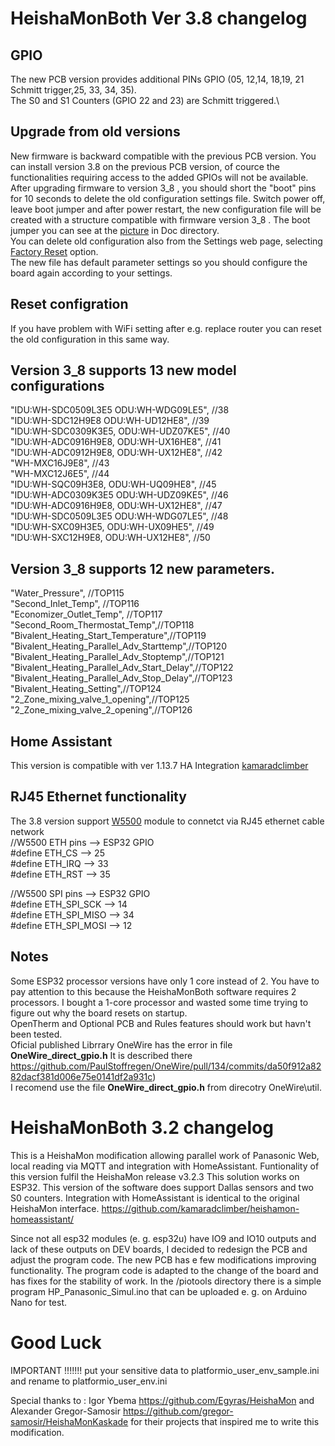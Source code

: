 # HeishaMonBoth Ver 3.8 changelog
## GPIO 
The new PCB version provides additional PINs GPIO (05, 12,14, 18,19, 21 Schmitt trigger,25, 33, 34, 35).\
The S0 and S1 Counters  (GPIO 22 and 23) are Schmitt triggered.\


## Upgrade from old versions
New firmware is  backward compatible with the previous PCB version. You can install version 3.8 on the previous PCB version, of cource the functionalities requiring access to the added GPIOs will not be available.\
After upgrading firmware to version 3_8 , you should short the "boot" pins for 10 seconds to delete the old configuration settings file. Switch power off, leave boot jumper and after power restart, the new configuration file will be created with a structure compatible with firmware version 3_8 . The boot jumper you can see at the [picture](https://github.com/salakrzy/HeishaMonBoth/blob/main/Doc/Board%20set%20in%20Boot%20or%20Reset%20mode.jpg) in Doc directory.\
You can delete old configuration also from the Settings web page, selecting [Factory Reset](https://github.com/salakrzy/HeishaMonBoth/blob/main/Doc/HMBv3_8Stetting2.png) option.\
The new file has default parameter settings so you should configure the board again according to your settings.
## Reset configration
If you have problem with WiFi setting after e.g. replace router you can reset the old configuration in this same way. 


## Version 3_8 supports 13 new model configurations
  "IDU:WH-SDC0509L3E5 ODU:WH-WDG09LE5", //38\
  "IDU:WH-SDC12H9E8 ODU:WH-UD12HE8", //39\
  "IDU:WH-SDC0309K3E5, ODU:WH-UDZ07KE5", //40\
  "IDU:WH-ADC0916H9E8, ODU:WH-UX16HE8", //41\
  "IDU:WH-ADC0912H9E8, ODU:WH-UX12HE8", //42\
  "WH-MXC16J9E8", //43\
  "WH-MXC12J6E5", //44\
  "IDU:WH-SQC09H3E8, ODU:WH-UQ09HE8", //45\
  "IDU:WH-ADC0309K3E5 ODU:WH-UDZ09KE5", //46\
  "IDU:WH-ADC0916H9E8, ODU:WH-UX12HE8", //47\
  "IDU:WH-SDC0509L3E5 ODU:WH-WDG07LE5", //48\
  "IDU:WH-SXC09H3E5, ODU:WH-UX09HE5", //49\
  "IDU:WH-SXC12H9E8, ODU:WH-UX12HE8", //50
## Version 3_8 supports 12 new parameters.
  "Water_Pressure",          //TOP115\
  "Second_Inlet_Temp",       //TOP116\
  "Economizer_Outlet_Temp",  //TOP117\
  "Second_Room_Thermostat_Temp",//TOP118\
  "Bivalent_Heating_Start_Temperature",//TOP119\
  "Bivalent_Heating_Parallel_Adv_Starttemp",//TOP120\
  "Bivalent_Heating_Parallel_Adv_Stoptemp",//TOP121\
  "Bivalent_Heating_Parallel_Adv_Start_Delay",//TOP122\
  "Bivalent_Heating_Parallel_Adv_Stop_Delay",//TOP123\
  "Bivalent_Heating_Setting",//TOP124\
  "2_Zone_mixing_valve_1_opening",//TOP125\
  "2_Zone_mixing_valve_2_opening",//TOP126
## Home Assistant 
This version is compatible with ver 1.13.7 HA Integration [kamaradclimber](https://github.com/kamaradclimber/heishamon-homeassistant)
## RJ45 Ethernet functionality
The 3.8 version support [W5500](https://github.com/salakrzy/HeishaMonBoth/blob/main/Doc/Connecting%20%20W5500%20Ethernet%20module.PNG) module to connetct via RJ45 ethernet cable network\
//W5500 ETH pins	-->	ESP32 GPIO\
#define ETH_CS    -->      25\
#define ETH_IRQ    -->     33\
#define ETH_RST    -->     35

//W5500  SPI pins	-->	ESP32 GPIO\
#define ETH_SPI_SCK   -->  14\
#define ETH_SPI_MISO  -->  34\
#define ETH_SPI_MOSI  -->  12

## Notes
Some ESP32 processor versions have only 1 core instead of 2. You have to pay attention to this because the HeishaMonBoth software requires 2 processors. I bought a 1-core processor and wasted some time trying to figure out why the board resets on startup.\
OpenTherm and Optional PCB and Rules features should work but havn't been tested.\
Oficial published Librrary OneWire has the error in file **OneWire_direct_gpio.h** It is described there https://github.com/PaulStoffregen/OneWire/pull/134/commits/da50f912a8282dacf381d006e75e0141df2a931c) \
I recomend use the file **OneWire_direct_gpio.h** from direcotry OneWire\util. 





# HeishaMonBoth 3.2 changelog
This is a HeishaMon modification allowing parallel work of Panasonic Web, local reading via MQTT and integration with HomeAssistant.
Funtionality of this version fulfil the HeishaMon release v3.2.3
This solution works on ESP32.
This version of the software does support Dallas sensors and two S0 counters.
Integration with HomeAssistant is identical to the original HeishaMon interface. https://github.com/kamaradclimber/heishamon-homeassistant/

Since not all esp32 modules (e. g. esp32u) have IO9 and IO10 outputs and lack of these outputs on DEV boards, 
I decided to redesign the PCB and adjust the program code. The new PCB has e few modifications improving functionality.
The program code is adapted to the change of the board and has fixes for the stability of work.
In the /piotools directory there is a simple program HP_Panasonic_Simul.ino that can be uploaded e. g. on Arduino Nano for test.

# Good Luck

IMPORTANT !!!!!!! put your sensitive data to platformio_user_env_sample.ini and rename to platformio_user_env.ini

Special thanks to :
Igor Ybema https://github.com/Egyras/HeishaMon 
and 
Alexander Gregor-Samosir https://github.com/gregor-samosir/HeishaMonKaskade
for their projects that inspired me to write this modification.

